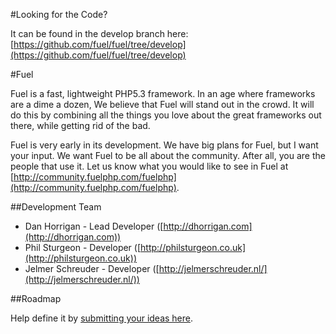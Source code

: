 #Looking for the Code?

It can be found in the develop branch here: [https://github.com/fuel/fuel/tree/develop](https://github.com/fuel/fuel/tree/develop)

#Fuel

Fuel is a fast, lightweight PHP5.3 framework.  In an age where frameworks are a dime a dozen, We believe that Fuel will stand out in the crowd.  It will do this by combining all the things you love about the great frameworks out there, while getting rid of the bad.

Fuel is very early in its development.  We have big plans for Fuel, but I want your input.  We want Fuel to be all about the community.  After all, you are the people that use it.  Let us know what you would like to see in Fuel at [http://community.fuelphp.com/fuelphp](http://community.fuelphp.com/fuelphp).

##Development Team

* Dan Horrigan - Lead Developer ([http://dhorrigan.com](http://dhorrigan.com))
* Phil Sturgeon - Developer ([http://philsturgeon.co.uk](http://philsturgeon.co.uk))
* Jelmer Schreuder - Developer ([http://jelmerschreuder.nl/](http://jelmerschreuder.nl/))

##Roadmap

Help define it by [submitting your ideas here](http://community.fuelphp.com/fuelphp).